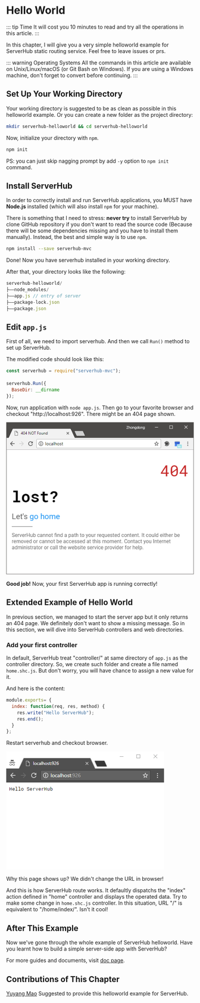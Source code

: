 # Hello World

::: tip Time
It will cost you 10 minutes to read and try all the operations in this article.
:::

In this chapter, I will give you a very simple helloworld example for ServerHub static routing service. Feel free to leave issues or prs.

::: warning Operating Systems
All the commands in this article are available on Unix/Linux/macOS (or Git Bash on Windows). If you are using a Windows machine, don't forget to convert before continuing.
:::

## Set Up Your Working Directory

Your working directory is suggested to be as clean as possible in this helloworld example. Or you can create a new folder as the project directory:

```bash
mkdir serverhub-helloworld && cd serverhub-helloworld
```

Now, initialize your directory with `npm`.

```bash
npm init
```

PS: you can just skip nagging prompt by add `-y` option to `npm init` command.

## Install ServerHub

In order to correctly install and run ServerHub applications, you MUST have **Node.js** installed (which will also install `npm` for your machine).

There is something that I need to stress: **never try** to install ServerHub by clone GitHub repository if you don't want to read the source code (Because there will be some dependencies missing and you have to install them manually). Instead, the best and simple way is to use `npm`.

```bash
npm install --save serverhub-mvc
```

Done! Now you have serverhub installed in your working directory.

After that, your directory looks like the following:

```js
serverhub-helloworld/
├——node_modules/
├——app.js // entry of server
├——package-lock.json
├——package.json
```

## Edit `app.js`

First of all, we need to import serverhub. And then we call `Run()` method to set up ServerHub.

The modified code should look like this:

```js
const serverhub = require("serverhub-mvc");

serverhub.Run({
  BaseDir: __dirname
});
```

Now, run application with `node app.js`. Then go to your favorite browser and checkout "http://localhost:926". There might be an 404 page shown.

![404](/assets/helloworld-404.png)

**Good job!** Now, your first ServerHub app is running correctly!

## Extended Example of Hello World

In previous section, we managed to start the server app but it only returns an 404 page. We definitely don't want to show a missing message. So in this section, we will dive into ServerHub controllers and web directories.

### Add your first controller

In default, ServerHub treat "controller/" at same directory of `app.js` as the controller directory. So, we create such folder and create a file named `home.shc.js`. But don't worry, you will have chance to assign a new value for it.

And here is the content:

```js
module.exports= {
  index: function(req, res, method) {
    res.write("Hello ServerHub");
    res.end();
  }
};
```

Restart serverhub and checkout browser.

![helloworld-controller](/assets/helloworld-controller.png)

Why this page shows up? We didn't change the URL in browser!

And this is how ServerHub route works. It defaultly dispatchs the "index" action defined in "home" controller and displays the operated data. Try to make some change in `home.shc.js` controller. In this situation, URL "/" is equivalent to "/home/index/". Isn't it cool!

## After This Example

Now we've gone through the whole example of ServerHub helloworld. Have you learnt how to build a simple server-side app with ServerHub?

For more guides and documents, visit [doc page](/documention/).

## Contributions of This Chapter

[Yuyang Mao](https://github.com/maoyuyang) Suggested to provide this helloworld example for ServerHub.

